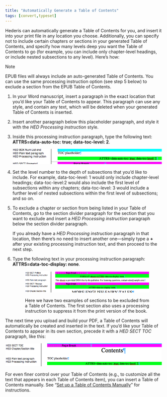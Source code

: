 ```yaml
---
title: "Automatically Generate a Table of Contents"
tags: [convert,typeset]
---
```

 
<html><body><section data-type="chapter" class="hsecchapter" data-hederis-type="hsecchapter" id="autogen-a-toc" data-pi-attrs="id: autogen-a-toc; data-tags: convert,typeset;" role="doc-chapter" data-tags="convert,typeset" data-author-name=" " data-book-title=" " title="Automatically Generate a Table of Contents"><p class="hblkp" data-hederis-type="hblkp" id="pOKfn5xsY">Hederis can automatically generate a Table of Contents for you, and insert it into your print file in any location you choose. Additionally, you can specify not to include certain chapters or sections in your generated Table of Contents, and specify how many levels deep you want the Table of Contents to go (for example, you can include only chapter-level headings, or include nested subsections to any level). Here&#8217;s how:</p><div class="hwprbox box" data-hederis-type="hwprbox" id="p0Gi8q1dz" data-type="sidebar"><p class="hblktype" data-hederis-type="hblktype" id="ppD3P1aIp">Note</p><p class="hblkp" data-hederis-type="hblkp" id="pF1vhqdW3">EPUB files will always include an auto-generated Table of Contents. You can use the same processing instruction option (see step 5 below) to exclude a section from the EPUB Table of Contents.</p></div><ol class="hwprnumlist" data-hederis-type="hwprnumlist" id="pmnAxLION"><li class="hblkoli" data-hederis-type="hblkoli" id="lirk0aD80y"><p class="hblkoli" data-hederis-type="hblklip" id="pxgBb7dKR">In your Word manuscript, insert a paragraph in the exact location that you&#8217;d like your Table of Contents to appear. This paragraph can use any style, and contain any text, which will be deleted when your generated Table of Contents is inserted.</p></li><li class="hblkoli" data-hederis-type="hblkoli" id="liFI8S2iDy"><p class="hblkoli" data-hederis-type="hblklip" id="pHuPKJQKD">Insert another paragraph below this placeholder paragraph, and style it with the <em data-hederis-type="hspanem" id="pzK8D43VU">HED Processing instruction</em> style.</p></li><li class="hblkoli" data-hederis-type="hblkoli" id="lidy2uTU26"><p class="hblkoli" data-hederis-type="hblklip" id="pwU0JWyuq">Inside this processing instruction paragraph, type the following text: <strong data-hederis-type="hspanstrong" id="pAAE13HxU">ATTRS=data-auto-toc: true; data-toc-level: 2</strong>. </p><img data-hederis-type="hblkimg" class="hblkimg" id="pLO45rDYO" src="/images/tocplaceholder.png" data-img-src="/images/tocplaceholder.png"/></li><li class="hblkoli" data-hederis-type="hblkoli" id="liATPzJvFF"><p class="hblkoli" data-hederis-type="hblklip" id="pqCUXp8DD">Set the level number to the depth of subsections that you&#8217;d like to include. For example, data-toc-level: 1 would only include chapter-level headings; data-toc-level:2 would also include the first level of subsections within any chapters; data-toc-level: 3 would include a further level of nested subsections within the first level of subsections; and so on.</p></li><li class="hblkoli" data-hederis-type="hblkoli" id="liguZzcJFf"><p class="hblkoli" data-hederis-type="hblklip" id="puMLtKwk9">To exclude a chapter or section from being listed in your Table of Contents, go to the section divider paragraph for the section that you want to exclude and insert a <em class="hspanem" data-hederis-type="hspanem" id="p58byA3Uo">HED Processing instruction</em> paragraph below the section divider paragraph. </p><p class="hblklicont" data-hederis-type="hblklicont" id="pfzLWQhe6">If you already have a <em class="hspanem" data-hederis-type="hspanem" id="pKzj40Feb">HED Processing instruction</em> paragraph in that location, then there&#8217;s no need to insert another one&#8212;simply type a <strong class="hspanstrong" data-hederis-type="hspanstrong" id="pOCyiEySO">+</strong> after your existing processing instruction text, and then proceed to the next step.</p></li><li class="hblkoli" data-hederis-type="hblkoli" id="lieAhlxMxF"><p class="hblkoli" data-hederis-type="hblklip" id="ppdTmgvGN">Type the following text in your processing instruction paragraph: <strong class="hspanstrong" data-hederis-type="hspanstrong" id="pQ55jgCwA">ATTRS=data-toc-display: none</strong>.</p><figure class="hwprfig" data-hederis-type="hwprfig" id="pBQYgT7ct"><img data-hederis-type="hblkimg" class="hblkimg" id="pu0y2QYaS" src="/images/tocexclude.png" data-img-src="/images/tocexclude.png"/><p class="hblkcaption" data-hederis-type="hblkcaption" id="pS7jrDis1">Here we have two examples of sections to be excluded from a Table of Contents. The first section also uses a processing instruction to suppress it from the print version of the book.</p></figure></li></ol><p class="hblkp" data-hederis-type="hblkp" id="pCjelP18M">The next time you upload and build your PDF, a Table of Contents will automatically be created and inserted in the text. If you&#8217;d like your Table of Contents to appear in its own section, precede it with a <em class="hspanem" data-hederis-type="hspanem" id="pVx3RoS3J">HED SECT TOC</em> paragraph, like this:</p><img data-hederis-type="hblkimg" class="hblkimg" id="pRfXfJjyA" src="/images/tocsection.png" data-img-src="/images/tocsection.png"/><p class="hblkp" data-hederis-type="hblkp" id="p3Fs2WcRr">For even finer control over your Table of Contents (e.g., to customize all the text that appears in each Table of Contents item), you can insert a Table of Contents manually. See &#8220;<a href="{% link _docs/setup-a-toc.md %}" class="hspana" data-hederis-type="hspana" id="pgxIU16lX">Set up a Table of Contents Manually</a>&#8221; for instructions.</p></section></body></html>
